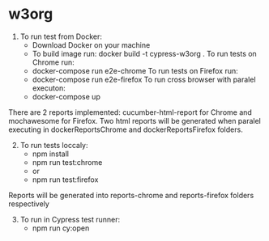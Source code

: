 # w3org

1. To run test from Docker:
    - Download Docker on your machine
    - To build image run:
    docker build -t cypress-w3org .
    To run tests on Chrome run:
    - docker-compose run e2e-chrome
    To run tests on Firefox run:
    - docker-compose run e2e-firefox
    To run cross browser with paralel executon:
    - docker-compose up

There are 2 reports implemented: cucumber-html-report for Chrome and mochawesome for Firefox. 
Two html reports will be generated when paralel executing in dockerReportsChrome and dockerReportsFirefox folders.


2. To run tests loccaly:
    - npm install
    - npm run test:chrome
    - or
    - npm run test:firefox

Reports will be generated into reports-chrome and reports-firefox folders respectively 

3. To run in Cypress test runner:
    - npm run cy:open
